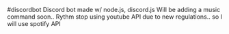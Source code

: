#discordbot
Discord bot made w/ node.js, discord.js
Will be adding a music command soon.. Rythm stop using youtube API due to new regulations.. so I will use spotify API